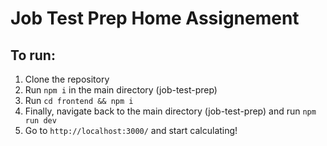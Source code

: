 # Job Test Prep Home Assignement

## To run:

1) Clone the repository
2) Run `npm i` in the main directory (job-test-prep)
3) Run `cd frontend && npm i`
4) Finally, navigate back to the main directory (job-test-prep) and run `npm run dev`
5) Go to `http://localhost:3000/` and start calculating!
